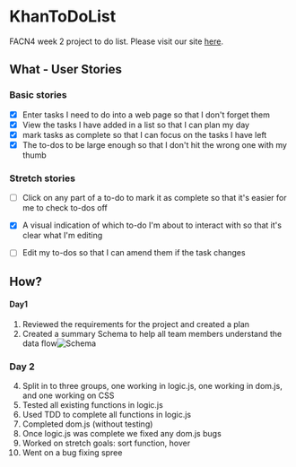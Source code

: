 # KhanToDoList

FACN4 week 2 project to do list. Please visit our site [here](https://deniskent.github.io/ToDoList/).

## What - User Stories

### Basic stories
- [x] Enter tasks I need to do into a web page so that I don't forget them
- [x] View the tasks I have added in a list so that I can plan my day
- [x] mark tasks as complete so that I can focus on the tasks I have left
- [x] The to-dos to be large enough so that I don't hit the wrong one with my thumb
### Stretch stories

- [ ] Click on any part of a to-do to mark it as complete so that it's easier for me to check to-dos off
- [x] A visual indication of which to-do I'm about to interact with so that it's clear what I'm editing
- [ ] Edit my to-dos so that I can amend them if the task changes



## How?

#### Day1
1. Reviewed the requirements for the project and created a plan
2. Created a summary Schema to help all team members understand the data flow![Schema](https://i.imgur.com/6CSRXG7.png)
### Day 2
4. Split in to three groups, one working in logic.js, one working in dom.js, and one working on CSS
5. Tested all existing functions in logic.js
6. Used TDD to complete all functions in logic.js
7. Completed dom.js (without testing)
8. Once logic.js was complete we fixed any dom.js bugs
9. Worked on stretch goals: sort function, hover
10. Went on a bug fixing spree
